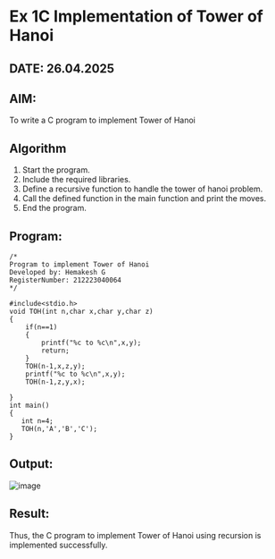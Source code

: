 # Ex 1C Implementation of Tower of Hanoi
## DATE: 26.04.2025
## AIM:
To write a C program to implement Tower of Hanoi

## Algorithm
1. Start the program.
2. Include the required libraries.
3. Define a recursive function to handle the tower of hanoi problem.
4. Call the defined function in the main function and print the moves.
5. End the program.

## Program:
```
/*
Program to implement Tower of Hanoi
Developed by: Hemakesh G
RegisterNumber: 212223040064
*/

#include<stdio.h>
void TOH(int n,char x,char y,char z)
{
    if(n==1)
    {
        printf("%c to %c\n",x,y);
        return;
    }
    TOH(n-1,x,z,y);
    printf("%c to %c\n",x,y);
    TOH(n-1,z,y,x);
    
}
int main()
{
   int n=4;
   TOH(n,'A','B','C');
}
```

## Output:

![image](https://github.com/user-attachments/assets/66cc3a23-c072-4750-b207-6c8182ad3401)

## Result:
Thus, the C program to implement Tower of Hanoi using recursion is implemented successfully.
